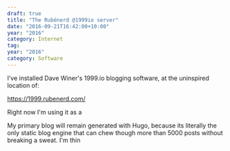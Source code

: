 ```yaml
---
draft: true
title: "The Rubénerd @1999io server"
date: "2016-09-21T16:42:00+10:00"
year: "2016"
category: Internet
tag:
year: "2016"
category: Software
---
```



I’ve installed Dave Winer's 1999.io blogging software, at the uninspired location of:

https://1999.rubenerd.com/

Right now I'm using it as a 

My primary blog will remain generated with Hugo, because its literally the only static blog engine that can chew though more than 5000 posts without breaking a sweat. I'm thin
